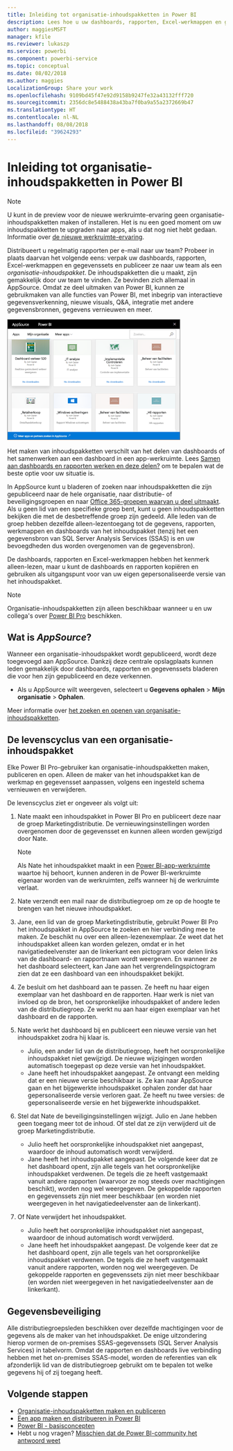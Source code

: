 ```yaml
---
title: Inleiding tot organisatie-inhoudspakketten in Power BI
description: Lees hoe u uw dashboards, rapporten, Excel-werkmappen en gegevenssets kunt verpakken in organisatie-inhoudspakketten die u met uw collega's kunt delen.
author: maggiesMSFT
manager: kfile
ms.reviewer: lukaszp
ms.service: powerbi
ms.component: powerbi-service
ms.topic: conceptual
ms.date: 08/02/2018
ms.author: maggies
LocalizationGroup: Share your work
ms.openlocfilehash: 9109bd45f47e92d9158b9247fe32a43132fff720
ms.sourcegitcommit: 2356dc8e5488438a43ba7f0ba9a55a2372669b47
ms.translationtype: HT
ms.contentlocale: nl-NL
ms.lasthandoff: 08/08/2018
ms.locfileid: "39624293"
---
```

# <a name="intro-to-organizational-content-packs-in-power-bi"></a>Inleiding tot organisatie-inhoudspakketten in Power BI
> [!NOTE]
> U kunt in de preview voor de nieuwe werkruimte-ervaring geen organisatie-inhoudspakketten maken of installeren. Het is nu een goed moment om uw inhoudspakketten te upgraden naar apps, als u dat nog niet hebt gedaan. Informatie over [de nieuwe werkruimte-ervaring](service-create-the-new-workspaces.md).
> 

Distribueert u regelmatig rapporten per e-mail naar uw team? Probeer in plaats daarvan het volgende eens: verpak uw dashboards, rapporten, Excel-werkmappen en gegevenssets en publiceer ze naar uw team als een *organisatie-inhoudspakket*. De inhoudspakketten die u maakt, zijn gemakkelijk door uw team te vinden. Ze bevinden zich allemaal in AppSource. Omdat ze deel uitmaken van Power BI, kunnen ze gebruikmaken van alle functies van Power BI, met inbegrip van interactieve gegevensverkenning, nieuwe visuals, Q&A, integratie met andere gegevensbronnen, gegevens vernieuwen en meer.

![](media/service-organizational-content-pack-introduction/power-bi-org-content-packs.png)

Het maken van inhoudspakketten verschilt van het delen van dashboards of het samenwerken aan een dashboard in een app-werkruimte. Lees [Samen aan dashboards en rapporten werken en deze delen?](service-how-to-collaborate-distribute-dashboards-reports.md) om te bepalen wat de beste optie voor uw situatie is. 

In AppSource kunt u bladeren of zoeken naar inhoudspakketten die zijn gepubliceerd naar de hele organisatie, naar distributie- of beveiligingsgroepen en naar [Office 365-groepen waarvan u deel uitmaakt](https://support.office.com/article/Create-a-group-in-Office-365-7124dc4c-1de9-40d4-b096-e8add19209e9). Als u geen lid van een specifieke groep bent, kunt u geen inhoudspakketten bekijken die met de desbetreffende groep zijn gedeeld. Alle leden van de groep hebben dezelfde alleen-lezentoegang tot de gegevens, rapporten, werkmappen en dashboards van het inhoudspakket (tenzij het een gegevensbron van SQL Server Analysis Services (SSAS) is en uw bevoegdheden dus worden overgenomen van de gegevensbron).

De dashboards, rapporten en Excel-werkmappen hebben het kenmerk alleen-lezen, maar u kunt de dashboards en rapporten kopiëren en gebruiken als uitgangspunt voor van uw eigen gepersonaliseerde versie van het inhoudspakket.

> [!NOTE]
> Organisatie-inhoudspakketten zijn alleen beschikbaar wanneer u en uw collega's over [Power BI Pro](service-free-vs-pro.md) beschikken.
> 
> 

## <a name="what-is-appsource"></a>Wat is *AppSource*?
Wanneer een organisatie-inhoudspakket wordt gepubliceerd, wordt deze toegevoegd aan AppSource.  Dankzij deze centrale opslagplaats kunnen leden gemakkelijk door dashboards, rapporten en gegevenssets bladeren die voor hen zijn gepubliceerd en deze verkennen.  

* Als u AppSource wilt weergeven, selecteert u **Gegevens ophalen** > **Mijn organisatie** > **Ophalen**.

Meer informatie over [het zoeken en openen van organisatie-inhoudspakketten](service-organizational-content-pack-find-and-open.md).

## <a name="the-life-cycle-of-an-organizational-content-pack"></a>De levenscyclus van een organisatie-inhoudspakket
Elke Power BI Pro-gebruiker kan organisatie-inhoudspakketten maken, publiceren en open. Alleen de maker van het inhoudspakket kan de werkmap en gegevensset aanpassen, volgens een ingesteld schema vernieuwen en verwijderen.

De levenscyclus ziet er ongeveer als volgt uit:

1. Nate maakt een inhoudspakket in Power BI Pro en publiceert deze naar de groep Marketingdistributie. De vernieuwingsinstellingen worden overgenomen door de gegevensset en kunnen alleen worden gewijzigd door Nate.
   
   > [!NOTE]
   > Als Nate het inhoudspakket maakt in een [Power BI-app-werkruimte](service-create-distribute-apps.md) waartoe hij behoort, kunnen anderen in de Power BI-werkruimte eigenaar worden van de werkruimten, zelfs wanneer hij de werkruimte verlaat.
   > 
   > 
2. Nate verzendt een mail naar de distributiegroep om ze op de hoogte te brengen van het nieuwe inhoudspakket.
3. Jane, een lid van de groep Marketingdistributie, gebruikt Power BI Pro het inhoudspakket in AppSource te zoeken en hier verbinding mee te maken. Ze beschikt nu over een alleen-lezenexemplaar.  Ze weet dat het inhoudspakket alleen kan worden gelezen, omdat er in het navigatiedeelvenster aan de linkerkant een pictogram voor delen links van de dashboard- en rapportnaam wordt weergeven. En wanneer ze het dashboard selecteert, kan Jane aan het vergrendelingspictogram zien dat ze een dashboard van een inhoudspakket bekijkt. 
4. Ze besluit om het dashboard aan te passen. Ze heeft nu haar eigen exemplaar van het dashboard en de rapporten. Haar werk is niet van invloed op de bron, het oorspronkelijke inhoudspakket of andere leden van de distributiegroep. Ze werkt nu aan haar eigen exemplaar van het dashboard en de rapporten.
5. Nate werkt het dashboard bij en publiceert een nieuwe versie van het inhoudspakket zodra hij klaar is.
   
   * Julio, een ander lid van de distributiegroep, heeft het oorspronkelijke inhoudspakket niet gewijzigd. De nieuwe wijzigingen worden automatisch toegepast op deze versie van het inhoudspakket.  
   * Jane heeft het inhoudspakket aangepast. Ze ontvangt een melding dat er een nieuwe versie beschikbaar is.  Ze kan naar AppSource gaan en het bijgewerkte inhoudspakket ophalen zonder dat haar gepersonaliseerde versie verloren gaat. Ze heeft nu twee versies: de gepersonaliseerde versie en het bijgewerkte inhoudspakket.
6. Stel dat Nate de beveiligingsinstellingen wijzigt. Julio en Jane hebben geen toegang meer tot de inhoud. Of stel dat ze zijn verwijderd uit de groep Marketingdistributie.
   
   * Julio heeft het oorspronkelijke inhoudspakket niet aangepast, waardoor de inhoud automatisch wordt verwijderd. 
   * Jane heeft het inhoudspakket aangepast. De volgende keer dat ze het dashboard opent, zijn alle tegels van het oorspronkelijke inhoudspakket verdwenen. De tegels die ze heeft vastgemaakt vanuit andere rapporten (waarvoor ze nog steeds over machtigingen beschikt), worden nog wel weergegeven. De gekoppelde rapporten en gegevenssets zijn niet meer beschikbaar (en worden niet weergegeven in het navigatiedeelvenster aan de linkerkant).
7. Of Nate verwijdert het inhoudspakket.
   
   * Julio heeft het oorspronkelijke inhoudspakket niet aangepast, waardoor de inhoud automatisch wordt verwijderd. 
   * Jane heeft het inhoudspakket aangepast. De volgende keer dat ze het dashboard opent, zijn alle tegels van het oorspronkelijke inhoudspakket verdwenen. De tegels die ze heeft vastgemaakt vanuit andere rapporten, worden nog wel weergegeven. De gekoppelde rapporten en gegevenssets zijn niet meer beschikbaar (en worden niet weergegeven in het navigatiedeelvenster aan de linkerkant).

## <a name="data-security"></a>Gegevensbeveiliging
Alle distributiegroepsleden beschikken over dezelfde machtigingen voor de gegevens als de maker van het inhoudspakket. De enige uitzondering hierop vormen de on-premises SSAS-gegevenssets (SQL Server Analysis Services) in tabelvorm. Omdat de rapporten en dashboards live verbinding hebben met het on-premises SSAS-model, worden de referenties van elk afzonderlijk lid van de distributiegroep gebruikt om te bepalen tot welke gegevens hij of zij toegang heeft.

## <a name="next-steps"></a>Volgende stappen
* [Organisatie-inhoudspakketten maken en publiceren](service-organizational-content-pack-create-and-publish.md)
* [Een app maken en distribueren in Power BI](service-create-distribute-apps.md) 
* [Power BI - basisconcepten](service-basic-concepts.md)
* Hebt u nog vragen? [Misschien dat de Power BI-community het antwoord weet](http://community.powerbi.com/)

